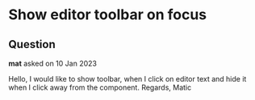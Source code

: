 # Show editor toolbar on focus

## Question

**mat** asked on 10 Jan 2023

Hello, I would like to show toolbar, when I click on editor text and hide it when I click away from the component. Regards, Matic

